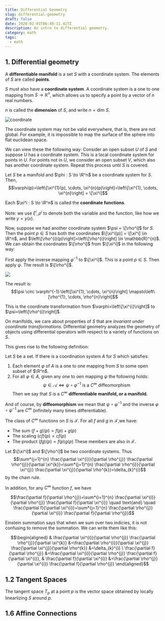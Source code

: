 ```yaml
---
title: Differential Geometry
slug: differential-geometry
draft: false
date: 2020-02-03T06:49:11.427Z
description: An intro to differential geometry.
category: math
tags:
  - math
---
```

## 1. Differential geometry

A **differentiable manifold** is a set $S$ with a coordinate system. The elements of $S$ are called **points**.

$S$ must also have a **coordinate system**. A coordinate system is a one to one mapping from $S \to \mathbb{R}^n$, which allows us to specify a point by a vector of $n$ real numbers.

$n$ is called the **dimension** of $S$, and write $n = \text{dim }S$.

![coordinate](https://cdn.mathpix.com/snip/images/YkivCUuLsNhXM7qGYv0-MjBCl_11ZlagxUNZodeRuX8.original.fullsize.png "coordinate")

The coordinate system may not be valid everywhere, that is, there are not global. For example, it is impossible to map the surface of the sphere into flat euclidean space. 

We can view these the following way: Consider an open subset $U$ of $S$ and suppose $U$ has a coordinate system. This is a local coordinate system for points in $U$. For points not in $U$, we consider an open subset $V$, which also has another coordinate system. Repeat this process until $S$ is covered.

Let $S$ be a manifold and $\phi : S \to \R^n$ be a coordinate system for $S$. Then, $$\varphi(p)=\left\[\xi^{1}(p), \cdots, \xi^{n}(p)\right]=\left\[\xi^{1}, \cdots, \xi^{n}\right] = \[\xi^i]$$

Each $\xi^i : S \to \R^n$ is called the **coordinate functions**.

Note: we use $\xi^i, \rho^i$ to denote both the variable and the function, like how we write $y = y(x)$.

Now, suppose we had another coordinate system $\psi = \[\rho^i]$ for $S$. Then the point $p \in S$ has both the coordinates $\[\xi^i(p)] = \[\xi^i] \in \R^n$, and  $\left\[\rho^{i}(p)\right]=\left\[\rho^{i}\right] \in \mathbb{R}^{n}$. We can obtain the coordinates $\[\rho^i]$ from $\[\xi^i]$ in the following way:

First apply the inverse mapping $\varphi^{-1}$ to $\[\xi^i]$. This is a point $p \in S$. Then apply $\psi$. The result is $\[\rho^i]$. 

![](https://cdn.mathpix.com/snip/images/w69fTMZ2qKk16_2V_IzGrf9kvutRKHjybfXP8m42fRI.original.fullsize.png)

The result is: $$\psi \circ \varphi^{-1}:\left\[\xi^{1}, \cdots, \xi^{n}\right] \mapsto\left\[\rho^{1}, \cdots, \rho^{n}\right]$$

This is the coordinate transformation from $\varphi=\left\[\xi^{i}\right]$ to $\psi=\left\[\rho^{i}\right]$.

On manifolds, we care about properties of $S$ that are *invariant under coordinate transformations.* Differential geometry analyzes the geometry of objects using differential operators with respect to a variety of functions on $S$. 

This gives rise to the following definition:

Let $S$ be a set. If there is a coordination system $A$ for $S$ which satisfies:

1. Each element $\varphi$ of $A$ is a one to one mapping from $S$ to some open subset of $\R^n$.
2. For all $\varphi \in A$, given any one to oen mapping $\psi$ the following holds: $$ \psi \in \mathcal{A} \Longleftrightarrow \psi \circ \varphi^{-1} \text { is a } C^{\infty} \text { diffeomorphism }$$
   Then we say that $S$ is a $C^\infty$ **differentiable manifold, or a manifold.**

And of course, by **diffeomorphism** we mean that $\psi \circ \varphi^{-1}$ and the inverse $\varphi \circ \psi^{-1}$ are $C^\infty$ (infinitely many times differentiable).

The class of $C^\infty$ functions on $S$ is $\mathcal{F}$. For all $f$ and $g$ in $\mathcal{F}$,we have:

* The sum $(f+g)(p) = f(p) + g(p)$
* The scaling $(cf)(p) = cf(p)$
* The product $(fg)(p) = f(p) g(p)$ These members are also in $\mathcal{F}$.

Let $\[\xi^i]$ and $\[\rho^i]$ be two coordinate systems. Thus $$\sum*{j=1}^{n} \frac{\partial \xi^{i}}{\partial \rho^{j}} \frac{\partial \rho^{j}}{\partial \xi^{k}}=\sum*{j=1}^{n} \frac{\partial \rho^{i}}{\partial \xi^{j}} \frac{\partial \xi^{j}}{\partial \rho^{k}}=\delta_{k}^{i}$$ by the chain rule.

In addition, for any $C^\infty$ function $f$, we have

$$\frac{\partial f}{\partial \rho^{j}}=\sum*{i=1}^{n} \frac{\partial \xi^{i}}{\partial \rho^{j}} \frac{\partial f}{\partial \xi^{i}} \quad \text{and} \quad \frac{\partial f}{\partial \xi^{i}}=\sum*{j=1}^{n} \frac{\partial \rho^{j}}{\partial \xi^{i}} \frac{\partial f}{\partial \rho^{j}}$$

Einstein summation says that when we sum over two indicies, it is not confusing to remove the summation. We can write them like this:

$$\begin{aligned} & \frac{\partial \xi^{i}}{\partial \rho^{j}} \frac{\partial \rho^{j}}{\partial \xi^{k}} &=\frac{\partial \rho^{i}}{\partial \xi^{j}} \frac{\partial \xi^{j}}{\partial \rho^{k}} &=\delta_{k}^{i} \ \frac{\partial f}{\partial \rho^{j}} &=\frac{\partial \xi^{i}}{\partial \rho^{j}} \frac{\partial f}{\partial \xi^{i}}, & \frac{\partial f}{\partial \xi^{i}} &=\frac{\partial \rho^{j}}{\partial \xi^{i}} \frac{\partial f}{\partial \rho^{j}} \end{aligned}$$

## 1.2 Tangent Spaces

The tangent space $T_p$ at a point $p$ is the vector space obtained by locally linearlizing $S$ around $p$. 

## 1.6 Affine Connections
